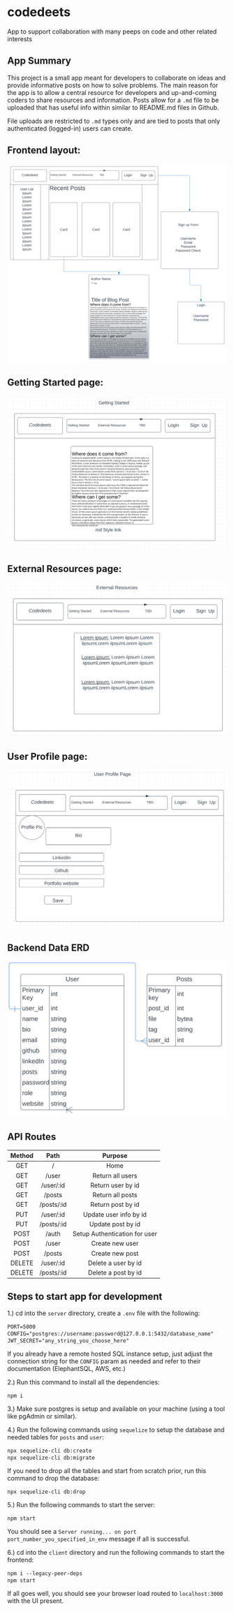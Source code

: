# codedeets
App to support collaboration with many peeps on code and other related interests

## App Summary
This project is a small app meant for developers to collaborate on ideas and provide
informative posts on how to solve problems. The main reason for the app is to allow
a central resource for developers and up-and-coming coders to share resources and
information. Posts allow for a `.md` file to be uploaded that has useful info within
similar to README.md files in Github.

File uploads are restricted to `.md` types only and are tied to posts that only
authenticated (logged-in) users can create.

## Frontend layout:
<img src="./assets/frontend_page_views.svg">

## Getting Started page:
<img src="./assets/Getting Started Mock-up.png">

## External Resources page:
<img src="./assets/External Resources.png">

## User Profile page:
<img src="./assets/User Profile.png">

## Backend Data ERD
<img src="./assets/backend_data_ERD.svg">

## API Routes
| Method |           Path           |                      Purpose                     |
|:------:|:------------------------:|:------------------------------------------------:|
|   GET  |            /             |                        Home                      |
|   GET  |          /user           |                  Return all users                |
|   GET  |        /user/:id         |                  Return user by id               |
|   GET  |          /posts          |                  Return all posts                |
|   GET  |        /posts/:id        |                  Return post by id               |
|   PUT  |        /user/:id         |                Update user info by id            |
|   PUT  |        /posts/:id        |                  Update post by id               |
|  POST  |          /auth           |            Setup Authentication for user         |
|  POST  |          /user           |                   Create new user                |
|  POST  |          /posts          |                   Create new post                |
| DELETE |        /user/:id         |                 Delete a user by id              |
| DELETE |        /posts/:id        |                 Delete a post by id              |

## Steps to start app for development

1.) cd into the `server` directory, create a `.env` file with the following:

```
PORT=5000
CONFIG="postgres://username:password@127.0.0.1:5432/database_name"
JWT_SECRET="any_string_you_choose_here"
```

If you already have a remote hosted SQL instance setup, just adjust the connection string for the `CONFIG`
param as needed and refer to their documentation (ElephantSQL, AWS, etc.)

2.) Run this command to install all the dependencies:

```
npm i
```

3.) Make sure postgres is setup and available on your machine (using a tool like pgAdmin or similar).

4.) Run the following commands using `sequelize` to setup the database and needed tables for `posts` and `user`:

```
npx sequelize-cli db:create
npx sequelize-cli db:migrate
```

If you need to drop all the tables and start from scratch prior, run this command to drop the database:

```
npx sequelize-cli db:drop
```

5.) Run the following commands to start the server:

```
npm start
```

You should see a `Server running... on port port_number_you_specified_in_env` message if all is successful.

6.) cd into the `client` directory and run the following commands to start the frontend:

```
npm i --legacy-peer-deps
npm start
```

If all goes well, you should see your browser load routed to `localhost:3000` with the UI present.